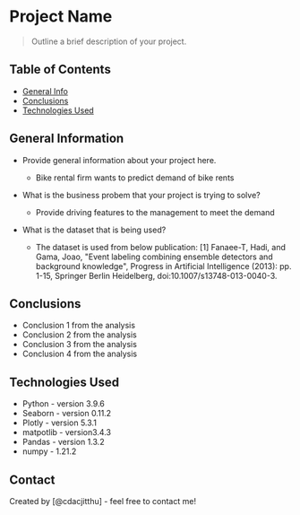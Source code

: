# Project Name
> Outline a brief description of your project.


## Table of Contents
* [General Info](#general-information)
* [Conclusions](#conclusions)
* [Technologies Used](#technologies-used)

<!-- You can include any other section that is pertinent to your problem -->

## General Information
- Provide general information about your project here.
    - <p>Bike rental firm wants to predict demand of bike rents</p>
- What is the business probem that your project is trying to solve?
    - <p>Provide driving features to the management to meet the demand</p>
- What is the dataset that is being used?
    - <p>The dataset is used from below publication:
        [1] Fanaee-T, Hadi, and Gama, Joao, "Event labeling combining ensemble detectors and background knowledge", Progress in Artificial Intelligence (2013): pp. 1-15, Springer Berlin Heidelberg, doi:10.1007/s13748-013-0040-3.
    </p>


## Conclusions
- Conclusion 1 from the analysis
- Conclusion 2 from the analysis
- Conclusion 3 from the analysis
- Conclusion 4 from the analysis



## Technologies Used
- Python - version 3.9.6
- Seaborn - version 0.11.2
- Plotly - version 5.3.1
- matpotlib - version3.4.3
- Pandas - version 1.3.2
- numpy - 1.21.2


## Contact
Created by [@cdacjitthu] - feel free to contact me!
